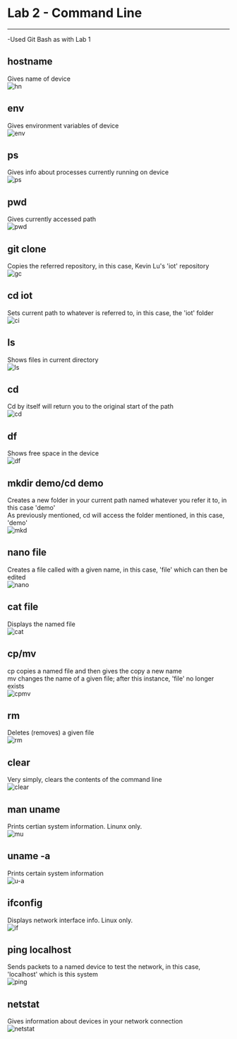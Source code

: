 # Lab 2 - Command Line
---

-Used Git Bash as with Lab 1

## hostname
Gives name of device\
![hn](SourceFolder/hostname.png)

## env
Gives environment variables of device\
![env](SourceFolder/env.png)

## ps
Gives info about processes currently running on device\
![ps](SourceFolder/ps.png)

## pwd
Gives currently accessed path\
![pwd](SourceFolder/pwd.png)

## git clone
Copies the referred repository, in this case, Kevin Lu's 'iot' repository\
![gc](SourceFolder/gitclone.png)

## cd iot
Sets current path to whatever is referred to, in this case, the 'iot' folder\
![ci](SourceFolder/cdiot.png)

## ls
Shows files in current directory\
![ls](SourceFolder/ls.png)

## cd
Cd by itself will return you to the original start of the path\
![cd](SourceFolder/cd.png)

## df
Shows free space in the device\
![df](SourceFolder/df.png)

## mkdir demo/cd demo
Creates a new folder in your current path named whatever you refer it to, in this case 'demo'\
As previously mentioned, cd will access the folder mentioned, in this case, 'demo'\
![mkd](SourceFolder/mkdirdemo.png)

## nano file
Creates a file called with a given name, in this case, 'file' which can then be edited\
![nano](SourceFolder/nano.png)

## cat file
Displays the named file\
![cat](SourceFolder/cat.png)

## cp/mv
cp copies a named file and then gives the copy a new name\
mv changes the name of a given file; after this instance, 'file' no longer exists\
![cpmv](SourceFolder/cpmv.png)

## rm
Deletes (removes) a given file\
![rm](SourceFolder/rm.png)

## clear
Very simply, clears the contents of the command line\
![clear](SourceFolder/clear.png)

## man uname
Prints certian system information. Linunx only.\
![mu](SourceFolder/manuname.png)

## uname -a
Prints certain system information\
![u-a](SourceFolder/uname-a.png)

## ifconfig
Displays network interface info. Linux only.\
![if](SourceFolder/ifconfig.png)

## ping localhost
Sends packets to a named device to test the network, in this case, 'localhost' which is this system\
![ping](SourceFolder/ping.png)

## netstat
Gives information about devices in your network connection\
![netstat](SourceFolder/netstat.png)
